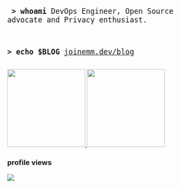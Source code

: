 <big><pre>
**\> whoami**
DevOps Engineer, Open Source advocate and Privacy enthusiast.

**\> echo $BLOG**
[joinemm.dev/blog](https://joinemm.dev/blog)
</pre></big>


<a href="https://github.com/anuraghazra/github-readme-stats">
  <img height=180 src="https://github-readme-stats-seven-rouge-75.vercel.app/api?username=joinemm&show_icons=true&show=reviews&theme=github_dark&border_radius=6px&hide_border=true&bg_color=151b23&custom_title=Github%20Stats&hide_rank=true&hide=contribs">
</a>
<a href="https://wakatime.com/@joinemm">
  <img height=180 src="https://github-readme-stats-seven-rouge-75.vercel.app/api/wakatime?username=joinemm&theme=github_dark&border_radius=6px&hide_border=true&bg_color=151b23&langs_count=6&layout=compact&custom_title=Wakatime%20Stats%20(last%20week)">
</a>

### profile views

<img src="https://profile-counter.glitch.me/joinemm/count.svg">
